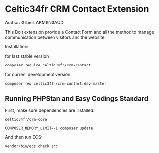 # Celtic34fr CRM Contact Extension

Author: Gilbert ARMENGAUD

This Bolt extension provide a Contact Form and all the method to manage communication between visitors and the website.

Installation:

for last stable version
```bash
composer require celtic34fr/crm-contact
```
for current development version
```bash
composer req celtic34fr/crm-contact:dev-master
```

## Running PHPStan and Easy Codings Standard

First, make sure dependencies are installed:

    celtic34fr/crm-core

```
COMPOSER_MEMORY_LIMIT=-1 composer update
```

And then run ECS:

```
vendor/bin/ecs check src
```
